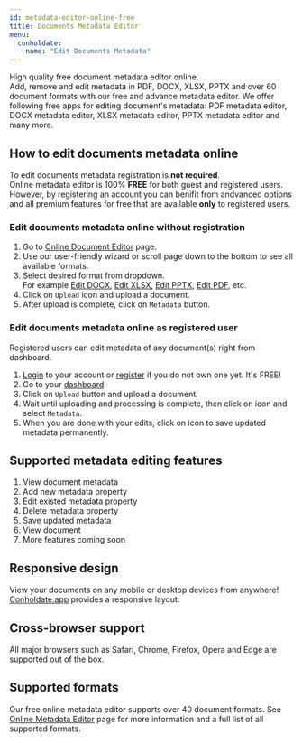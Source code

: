 ```yaml
---
id: metadata-editor-online-free
title: Documents Metadata Editor
menu:
  conholdate:
    name: "Edit Documents Metadata" 
---
```


High quality free document metadata editor online.  
Add, remove and edit metadata in PDF, DOCX, XLSX, PPTX and over 60 document formats with our free and advance metadata editor. We offer following free apps for editing document's metadata: PDF metadata editor, DOCX metadata editor, XLSX metadata editor, PPTX metadata editor and many more.

## How to edit documents metadata online
To edit documents metadata registration is **not required**.  
Online metadata editor is 100% **FREE** for both guest and registered users. However, by registering an account you can benifit from andvanced options and all premium features for free that are available **only** to registered users.

### Edit documents metadata online without registration
1. Go to [Online Document Editor](https://products.conholdate.app/metadata) page.
1. Use our user-friendly wizard or scroll page down to the bottom to see all available formats.
1. Select desired format from dropdown.  
For example [Edit DOCX](https://products.conholdate.app/metadata/docx), [Edit XLSX](https://products.conholdate.app/metadata/xlsx), [Edit PPTX](https://products.conholdate.app/metadata/pptx), [Edit PDF](https://products.conholdate.app/metadata/pdf), etc.
1. Click on `Upload` icon and upload a document.
1. After upload is complete, click on `Metadata` button.

### Edit documents metadata online as registered user
Registered users can edit metadata of any document(s) right from dashboard.
1. [Login](https://conholdate.app/signin) to your account or [register](https://conholdate.app/signin) if you do not own one yet. It's FREE!
1. Go to your [dashboard](https://dashboard.conholdate.app).
1. Click on `Upload` button and upload a document.
1. Wait until uploading and processing is complete, then click on <i class="fas fa-ellipsis-v"></i> icon and select `Metadata`.
1. When you are done with your edits, click on <i class="fas fa-save"></i> icon to save updated metadata permanently.

## Supported metadata editing features
1. View document metadata
1. Add new metadata property
1. Edit existed metadata property
1. Delete metadata property
1. Save updated metadata
1. View document
1. More features coming soon

## Responsive design
View your documents on any mobile or desktop devices from anywhere! [Conholdate.app](https://conholdte.app) provides a responsive layout.

## Cross-browser support
All major browsers such as Safari, Chrome, Firefox, Opera and Edge are supported out of the box.

## Supported formats
Our free online metadata editor supports over 40 document formats.
See [Online Metadata Editor](https://products.conholdate.app/metadata) page for more information and a full list of all supported formats.